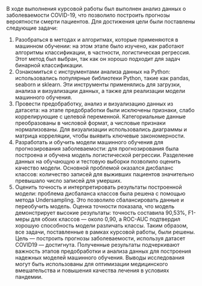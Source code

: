 В ходе выполнения курсовой работы был выполнен анализ данных о заболеваемости COVID-19, что позволило построить прогнозы вероятности смерти пациентов. Для достижения цели были поставлены следующие задачи:
1.	Разобраться в методах и алгоритмах, которые применяются в машинном обучении: на этом этапе было изучено, как работают алгоритмы классификации, в частности, логистическая регрессия. Этот метод был выбран, так как он хорошо подходит для задач бинарной классификации.
2.	Ознакомиться с инструментами анализа данных на Python: использовались популярные библиотеки Python, такие как pandas, seaborn и sklearn. Эти инструменты применялись для загрузки, анализа и визуализации данных, а также для реализации модели машинного обучения.
3.	Провести предобработку, анализ и визуализацию данных из датасета: на этапе предобработки были исключены признаки, слабо коррелирующие с целевой переменной. Категориальные данные преобразованы в числовой формат, а числовые признаки нормализованы. Для визуализации использовались диаграммы и матрица корреляции, чтобы выявить ключевые закономерности.
4.	Разработать и обучить модели машинного обучения для прогнозирования заболеваемости: для прогнозирования была построена и обучена модель логистической регрессии. Разделение данных на обучающую и тестовую выборки позволило оценить качество модели. Основной проблемой оказался дисбаланс классов: количество записей для выживших пациентов значительно превышало число записей для умерших.
5.	Оценить точность и интерпретировать результаты построенной модели: проблема дисбаланса классов была решена с помощью метода Undersampling. Это позволило сбалансировать данные и переобучить модель. Оценка точности показала, что модель демонстрирует высокие результаты: точность составила 90,53%, F1-меры для обоих классов — около 0,90, а ROC-AUC подтвердил хорошую способность модели различать классы.
Таким образом, все задачи, поставленные в рамках курсовой работы, были решены. Цель — построить прогнозы заболеваемости, используя датасет COVID19 — достигнута. Полученные результаты подчеркивают важность этапов предобработки и анализа данных для построения надежных моделей машинного обучения. Выводы исследования могут быть использованы для оптимизации медицинского вмешательства и повышения качества лечения в условиях пандемии.
